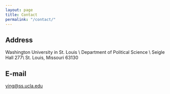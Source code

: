 ```yaml
---
layout: page
title: Contact
permalink: "/contact/"
---
```



## Address
Washington University in St. Louis \\
Department of Political Science \\
Seigle Hall 277\\
St. Louis, Missouri 63130


## E-mail
ying@ss.ucla.edu
